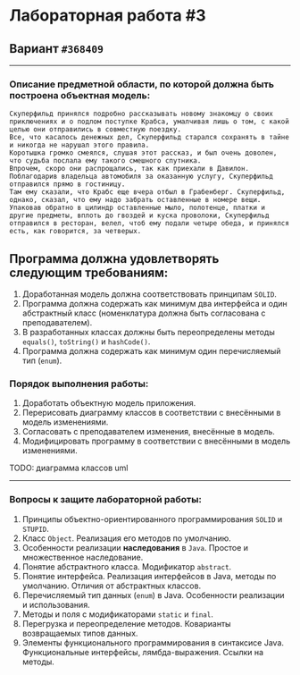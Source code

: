 # Лабораторная работа #3

## Вариант `#368409`

---

### Описание предметной области, по которой должна быть построена объектная модель:

```text
Скуперфильд принялся подробно рассказывать новому знакомцу о своих приключениях и о подлом поступке Крабса, умалчивая лишь о том, с какой целью они отправились в совместную поездку. 
Все, что касалось денежных дел, Скуперфильд старался сохранять в тайне и никогда не нарушал этого правила. 
Коротышка громко смеялся, слушая этот рассказ, и был очень доволен, что судьба послала ему такого смешного спутника. 
Впрочем, скоро они распрощались, так как приехали в Давилон. Поблагодарив владельца автомобиля за оказанную услугу, Скуперфильд отправился прямо в гостиницу. 
Там ему сказали, что Крабс еще вчера отбыл в Грабенберг. Скуперфильд, однако, сказал, что ему надо забрать оставленные в номере вещи. 
Упаковав обратно в цилиндр оставленные мыло, полотенце, платки и другие предметы, вплоть до гвоздей и куска проволоки, Скуперфильд отправился в ресторан, велел, чтоб ему подали четыре обеда, и принялся есть, как говорится, за четверых.
```

## Программа должна удовлетворять следующим требованиям:

1. Доработанная модель должна соответствовать принципам `SOLID`.
2. Программа должна содержать как минимум два интерфейса и один абстрактный класс (номенклатура должна быть согласована с преподавателем).
3. В разработанных классах должны быть переопределены методы `equals()`, `toString()` и `hashCode()`.
4. Программа должна содержать как минимум один перечисляемый тип (`enum`).

### Порядок выполнения работы:

1. Доработать объектную модель приложения.
2. Перерисовать диаграмму классов в соответствии с внесёнными в модель изменениями.
3. Согласовать с преподавателем изменения, внесённые в модель.
4. Модифицировать программу в соответствии с внесёнными в модель изменениями.

TODO: диаграмма классов uml

---

### Вопросы к защите лабораторной работы:

1. Принципы объектно-ориентированного программирования `SOLID` и `STUPID`.
2. Класс `Object`. Реализация его методов по умолчанию.
3. Особенности реализации **наследования** в `Java`. Простое и множественное наследование.
4. Понятие абстрактного класса. Модификатор `abstract`.
5. Понятие интерфейса. Реализация интерфейсов в Java, методы по умолчанию. Отличия от абстрактных классов.
6. Перечисляемый тип данных (`enum`) в Java. Особенности реализации и использования.
7. Методы и поля с модификаторами `static` и `final`.
8. Перегрузка и переопределение методов. Коварианты возвращаемых типов данных.
9. Элементы функционального программирования в синтаксисе Java. Функциональные интерфейсы, лямбда-выражения. Ссылки на методы.